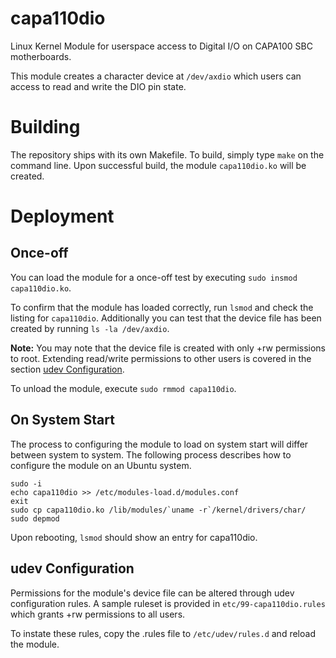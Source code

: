 # capa110dio
Linux Kernel Module for userspace access to Digital I/O on CAPA100 SBC motherboards.

This module creates a character device at `/dev/axdio` which users can access to read and write the DIO pin state.

# Building
The repository ships with its own Makefile. To build, simply type `make` on the command line. Upon successful build, the module `capa110dio.ko` will be created.

# Deployment
## Once-off
You can load the module for a once-off test by executing `sudo insmod capa110dio.ko`.

To confirm that the module has loaded correctly, run `lsmod` and check the listing for `capa110dio`. Additionally you can test that the device file has been created by running `ls -la /dev/axdio`.

**Note:** You may note that the device file is created with only +rw permissions to root. Extending read/write permissions to other users is covered in the section [udev Configuration](#udev-configuration).

To unload the module, execute `sudo rmmod capa110dio`.

## On System Start
The process to configuring the module to load on system start will differ between system to system. The following process describes how to configure the module on an Ubuntu system.

```
sudo -i
echo capa110dio >> /etc/modules-load.d/modules.conf
exit
sudo cp capa110dio.ko /lib/modules/`uname -r`/kernel/drivers/char/
sudo depmod
```

Upon rebooting, `lsmod` should show an entry for capa110dio.

## udev Configuration
Permissions for the module's device file can be altered through udev configuration rules. A sample ruleset is provided in `etc/99-capa110dio.rules` which grants +rw permissions to all users.

To instate these rules, copy the .rules file to `/etc/udev/rules.d` and reload the module.
